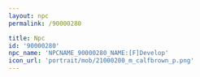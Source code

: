 ```yaml
---
layout: npc
permalink: /90000280

title: Npc
id: '90000280'
npc_name: 'NPCNAME_90000280_NAME:[F]Develop'
icon_url: 'portrait/mob/21000200_m_calfbrown_p.png'
---
```

